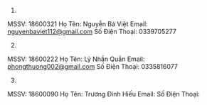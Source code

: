 1)

 MSSV: 18600321
Họ Tên: Nguyễn Bá Việt
Email: nguyenbaviet112@gmail.com
Số Điện Thoại: 0339705277

2)
MSSV: 18600222
Họ Tên: Lỷ Nhần Quắn
Email: phongthuong002@gmail.com
Số Điện Thoại: 0335816077

3)
MSSV: 18600090
Họ Tên: Trương Đình Hiếu
Email: 
Số Điện Thoại: 
